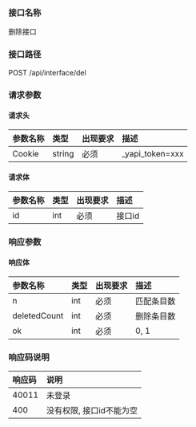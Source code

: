 ### 接口名称
删除接口

### 接口路径
POST /api/interface/del

### 请求参数

#### 请求头

参数名称 | 类型   | 出现要求 | 描述
:--------|:-------|:-------|:---------------
Cookie   | string | 必须     | _yapi_token=xxx

#### 请求体

参数名称 | 类型 | 出现要求 | 描述
:--------|:-----|:-------|:----
id       | int  | 必须     | 接口id

### 响应参数

#### 响应体

参数名称     | 类型 | 出现要求 | 描述
:------------|:-----|:-------|:-----
n            | int  | 必须     | 匹配条目数
deletedCount | int  | 必须     | 删除条目数
ok           | int  | 必须     | 0, 1

### 响应码说明

响应码 | 说明
:------|:--------------
40011  | 未登录
400    | 没有权限, 接口id不能为空